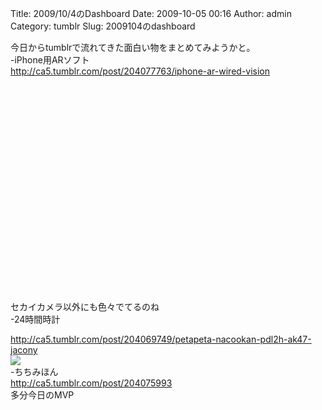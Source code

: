 Title: 2009/10/4のDashboard
Date: 2009-10-05 00:16
Author: admin
Category: tumblr
Slug: 2009104のdashboard

今日からtumblrで流れてきた面白い物をまとめてみようかと。  
-iPhone用ARソフト  
<http://ca5.tumblr.com/post/204077763/iphone-ar-wired-vision>  

<object width="425" height="344"><param name="movie" value="http://www.youtube.com/v/x5SDSUvLYro&amp;rel=0&amp;color1=0xb1b1b1&amp;color2=0xcfcfcf&amp;feature=player_embedded&amp;fs=1"></param><param name="allowFullScreen" value="true"></param><param name="allowScriptAccess" value="always"></param><embed src="http://www.youtube.com/v/x5SDSUvLYro&amp;rel=0&amp;color1=0xb1b1b1&amp;color2=0xcfcfcf&amp;feature=player_embedded&amp;fs=1" type="application/x-shockwave-flash" allowfullscreen="true" allowscriptaccess="always" width="425" height="344"></embed></object>  
セカイカメラ以外にも色々でてるのね  
-24時間時計  

<http://ca5.tumblr.com/post/204069749/petapeta-nacookan-pdl2h-ak47-jacony>  
![](http://10.media.tumblr.com/n43ZDTEQTjq72clqUunu9tAyo1_400.jpg)  
-ちちみほん  
<http://ca5.tumblr.com/post/204075993>  
多分今日のMVP

